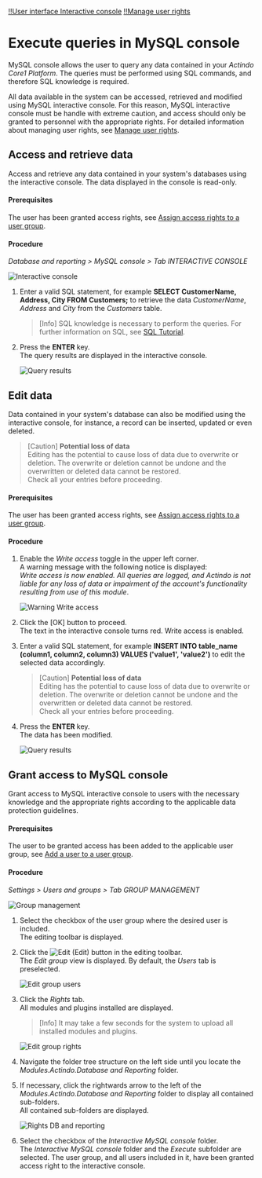 [!!User interface Interactive console](../UserInterface/04a_InteractiveConsole.md)
[!!Manage user rights](../Integration/05_ManageUserRights.md)

# Execute queries in MySQL console

MySQL console allows the user to query any data contained in your *Actindo Core1 Platform*. The queries must be performed using SQL commands, and therefore SQL knowledge is required. 

All data available in the system can be accessed, retrieved and modified using MySQL interactive console. For this reason, MySQL interactive console must be handle with extreme caution, and access should only be granted to personnel with the appropriate rights. For detailed information about managing user rights, see [Manage user rights](../Integration/05_ManageUserRights.md).


## Access and retrieve data

Access and retrieve any data contained in your system's databases using the interactive console. The data displayed in the console is read-only.

#### Prerequisites

The user has been granted access rights, see [Assign access rights to a user group](../Integration/05_ManageUserRights.md#assign-access-rights-to-a-user-group).

#### Procedure

*Database and reporting > MySQL console > Tab INTERACTIVE CONSOLE*

![Interactive console](../../Assets/Screenshots/DatabaseAndReporting/MySQLConsole/InteractiveConsole.png "[Interactive console]")

1. Enter a valid SQL statement, for example **SELECT CustomerName, Address, City FROM Customers;** to retrieve the data *CustomerName*, *Address* and *City* from the *Customers* table. 
    > [Info] SQL knowledge is necessary to perform the queries. For further information on SQL, see [SQL Tutorial](https://www.w3schools.com/sql/default.asp).

[comment]: <> (Evtl. anderen/besseren Link? Oder lieber keinen? Echte statements oder lieber exemplarische?)

2. Press the **ENTER** key.  
    The query results are displayed in the interactive console.    

    ![Query results](../../Assets/Screenshots/DatabaseAndReporting/MySQLConsole/QueryResults.png "[Query results]")

[comment]: <> (Screenshot needed - Julian, bitte query als Beispiel erstellen und Screenshots ziehen)


## Edit data

Data contained in your system's database can also be modified using the interactive console, for instance, a record can be inserted, updated or even deleted.

> [Caution] **Potential loss of data**   
  Editing has the potential to cause loss of data due to overwrite or deletion. The overwrite or deletion cannot be undone and the overwritten or deleted data cannot be restored.    
  Check all your entries before proceeding. 

#### Prerequisites

The user has been granted access rights, see [Assign access rights to a user group](../Integration/05_ManageUserRights.md#assign-access-rights-to-a-user-group).

#### Procedure

1. Enable the *Write access* toggle in the upper left corner.  
    A warning message with the following notice is displayed:   
    *Write access is now enabled. All queries are logged, and Actindo is not liable for any loss of data or impairment of the account's functionality resulting from use of this module*. 

    ![Warning Write access](../../Assets/Screenshots/DatabaseAndReporting/MySQLConsole/Warning.png "[Warning Write access]")

2. Click the [OK] button to proceed.   
    The text in the interactive console turns red. Write access is enabled. 

3. Enter a valid SQL statement, for example **INSERT INTO table_name (column1, column2, column3) VALUES ('value1', 'value2')** to edit the selected data accordingly. 

    > [Caution] **Potential loss of data**   
  Editing has the potential to cause loss of data due to overwrite or deletion. The overwrite or deletion cannot be undone and the overwritten or deleted data cannot be restored.    
  Check all your entries before proceeding. 

4. Press the **ENTER** key.  
    The data has been modified.   

    ![Query results](../../Assets/Screenshots/DatabaseAndReporting/MySQLConsole/QueryResults.png "[Query results]")

[comment]: <> (Wird was angezeigt? Screenshots ziehen lassen)


## Grant access to MySQL console 

Grant access to MySQL interactive console to users with the necessary knowledge and the appropriate rights according to the applicable data protection guidelines. 

#### Prerequisites

The user to be granted access has been added to the applicable user group, see [Add a user to a user group](../Integration/05_ManageUserRights.md#add-a-user-to-a-user-group).

[comment]: <> (Nur in Manage user rights + Verweis hier evtl.?)

#### Procedure

*Settings > Users and groups > Tab GROUP MANAGEMENT*

![Group management](../../Assets/Screenshots/DatabaseAndReporting/GroupManagement.png "[Group management]")


1. Select the checkbox of the user group where the desired user is included.   
    The editing toolbar is displayed.

2. Click the ![Edit](../../Assets/Icons/Edit01.png "[Edit]") (Edit) button in the editing toolbar.    
    The *Edit group* view is displayed. By default, the *Users* tab is preselected.

    ![Edit group users](../../Assets/Screenshots/DatabaseAndReporting/EditGroupUsers.png "[Edit group users]")

3. Click the *Rights* tab.  
    All modules and plugins installed are displayed.

    > [Info] It may take a few seconds for the system to upload all installed modules and plugins.

    ![Edit group rights](../../Assets/Screenshots/DatabaseAndReporting/EditGroupRights.png "[Edit group rights]")

4. Navigate the folder tree structure on the left side until you locate the *Modules.Actindo.Database and Reporting* folder.
    
5. If necessary, click the rightwards arrow to the left of the *Modules.Actindo.Database and Reporting* folder to display all contained sub-folders.  
    All contained sub-folders are displayed.

    ![Rights DB and reporting](../../Assets/Screenshots/DatabaseAndReporting/EditGroupRightsDatabaseAndReporting.png "[Rights DB and reporting]")

6. Select the checkbox of the *Interactive MySQL console* folder.  
    The *Interactive MySQL console* folder and the *Execute* subfolder are selected. The user group, and all users included in it, have been granted access right to the interactive console.  


[comment]: <> (Vermute, es gibt keine weiteren Unterordner, also nicht nötig auszuklappen und einzeln auswählen, oder?)
